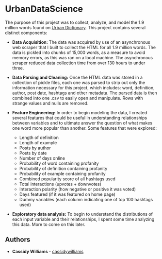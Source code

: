 # UrbanDataScience

The purpose of this project was to collect, analyze, and model the 1.9 million words found on [Urban Dictionary](https://www.urbandictionary.com/). This project contains several distinct components:

* **Data Acquisition:** The data was acquired by use of an asynchronous web scraper that I built to collect the HTML for all 1.9 million words. The data is pickled into chunks of 15,000 words, as a measure to avoid memory errors, as this was ran on a local machine. The asynchronous scraper reduced data collection time from over 130 hours to under three.

* **Data Parsing and Cleaning:** Once the HTML data was stored in a collection of pickle files, each one was parsed to strip out only the information necessary for this project, which includes: word, definition, author, post date, hashtags and other metadata. The parsed data is then combined into one .csv to easily open and manipulate. Rows with strange values and nulls are removed.

* **Feature Engineering:** In order to begin modeling the data, I created several features that could be useful in understanding relationships between variables and to ultimate answer the question of what makes one word more popular than another. Some features that were explored:
  * Length of definition
  * Length of example
  * Posts by author
  * Posts by date
  * Number of days online
  * Probability of word containing profanity
  * Probability of definition containing profanity
  * Probability of example containing profanity
  * Combined popularity score of all hashtags used
  * Total interactions (upvotes + downvotes)
  * Interaction polarity (how negative or positive it was voted)
  * Days featured (if it was featured on home page)
  * Dummy variables (each column indicating one of top 100 hashtags used)
  
* **Exploratory data analysis:** To begin to understand the distributions of each input variable and their relationships, I spent some time analyzing this data. More to come on this later.

## Authors

* **Cassidy Williams** - [cassidywilliams](https://github.com/cassidywilliams)

